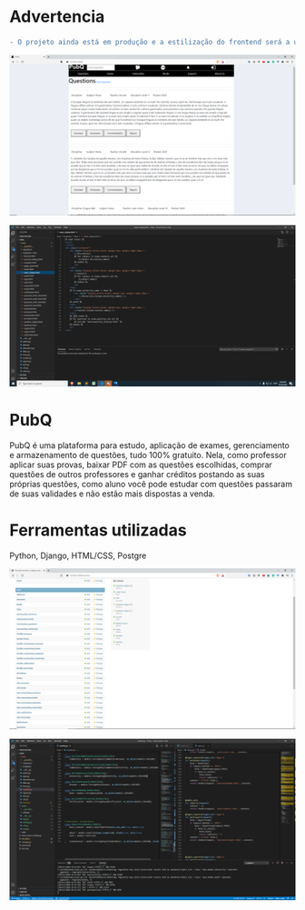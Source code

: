 # Advertencia

```diff
- O projeto ainda está em produção e a estilização do frontend será a última etapa.
```
![](Pubq1.png)

![](Pubq4.png)

# PubQ

PubQ é uma plataforma para estudo, aplicação de exames, gerenciamento e armazenamento de questões, tudo 100% gratuito. Nela, como professor aplicar suas provas, baixar
PDF com as questões escolhidas, comprar questões de outros professores e ganhar créditos postando as suas próprias questões, como aluno você pode estudar com questões passaram de suas validades e não estão mais dispostas a venda.

# Ferramentas utilizadas

Python, Django, HTML/CSS, Postgre

![](Pubq3.png)

![](Pubq2.png)
